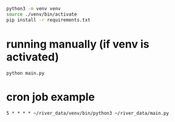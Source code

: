 ```bash
python3 -m venv venv
source ./venv/bin/activate
pip install -r requirements.txt
```

# running manually (if venv is activated)
`python main.py`

# cron job example
`5 * * * * ~/river_data/venv/bin/python3 ~/river_data/main.py`
